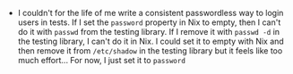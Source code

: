 * I couldn't for the life of me write a consistent passwordless way to login users in tests. If I set the `password` property in Nix to empty, then I can't do it with `passwd` from the testing library. If I remove it with `passwd -d` in the testing library, I can't do it in Nix. I could set it to empty with Nix and then remove it from `/etc/shadow` in the testing library but it feels like too much effort... For now, I just set it to `password`
